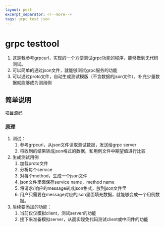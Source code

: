 ```yaml
---
layout: post
excerpt_separator: <!--more-->
tags: grpc test json
---
```


# grpc testtool

1. 这是我参考grpcurl，实现的一个方便测试grpc功能的程序，能够做到无代码测试。
2. 可以简单的通过json文件，就能够测试grpc服务的功能
3. 可以通过proto文件，自动生成测试模版（不含数据的json文件），补充少量数据就能够成为测用例
<!--more-->

## 简单说明

[项目源码](https://github.com/lengzhao/testtools)

### 原理

1. 测试：
   1. 参考grpcurl，从json文件读取测试数据，发送给grpc server
   2. 将收到的结果转成json格式的数据，和用例文件中期望值进行比较
2. 生成测试用例
   1. 加载proto文件
   2. 分析每个service
   3. 对每个method，生成一个json文件
   4. json文件里面保存service name，method name
   5. 将请求/响应的message转成json格式，放到json文件里
   6. 用户只需要在message对应的json里面填充数据，就能够变成一个用例数据。
3. 后续要添加的功能：
   1. 当前仅仅模拟client，测试server的功能
   2. 接下来准备模拟server，从而实现免代码测试client或中间件的功能
